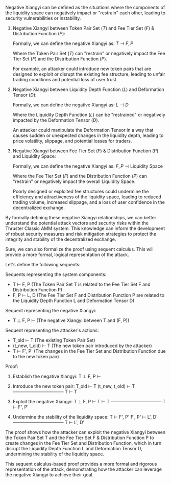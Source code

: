 
Negative Xiangyi can be defined as the situations where the components of the liquidity space can negatively impact or "restrain" each other, leading to security vulnerabilities or instability.

1. Negative Xiangyi between Token Pair Set ($T$) and Fee Tier Set ($F$) & Distribution Function ($P$):

   Formally, we can define the negative Xiangyi as:
   $T \dashv F, P$

   Where the Token Pair Set ($T$) can "restrain" or negatively impact the Fee Tier Set ($F$) and the Distribution Function ($P$).

   For example, an attacker could introduce new token pairs that are designed to exploit or disrupt the existing fee structure, leading to unfair trading conditions and potential loss of user trust.

2. Negative Xiangyi between Liquidity Depth Function ($L$) and Deformation Tensor ($D$):

   Formally, we can define the negative Xiangyi as:
   $L \dashv D$

   Where the Liquidity Depth Function ($L$) can be "restrained" or negatively impacted by the Deformation Tensor ($D$).

   An attacker could manipulate the Deformation Tensor in a way that causes sudden or unexpected changes in the liquidity depth, leading to price volatility, slippage, and potential losses for traders.

3. Negative Xiangyi between Fee Tier Set ($F$) & Distribution Function ($P$) and Liquidity Space:

   Formally, we can define the negative Xiangyi as:
   $F, P \dashv \text{Liquidity Space}$

   Where the Fee Tier Set ($F$) and the Distribution Function ($P$) can "restrain" or negatively impact the overall Liquidity Space.

   Poorly designed or exploited fee structures could undermine the efficiency and attractiveness of the liquidity space, leading to reduced trading volume, increased slippage, and a loss of user confidence in the decentralized exchange.

By formally defining these negative Xiangyi relationships, we can better understand the potential attack vectors and security risks within the Thruster Classic AMM system. This knowledge can inform the development of robust security measures and risk mitigation strategies to protect the integrity and stability of the decentralized exchange.

Sure, we can also formalize the proof using sequent calculus. This will provide a more formal, logical representation of the attack.

Let's define the following sequents:

Sequents representing the system components:
- T ⊢ F, P (The Token Pair Set T is related to the Fee Tier Set F and Distribution Function P)
- F, P ⊢ L, D (The Fee Tier Set F and Distribution Function P are related to the Liquidity Depth Function L and Deformation Tensor D)

Sequent representing the negative Xiangyi:
- T ⊥ F, P ⊢ (The negative Xiangyi between T and (F, P))

Sequent representing the attacker's actions:
- T_old ⊢ T (The existing Token Pair Set)
- (t_new, t_old) ⊢ T (The new token pair introduced by the attacker)
- T ⊢ F', P' (The changes in the Fee Tier Set and Distribution Function due to the new token pair)

Proof:

1. Establish the negative Xiangyi:
   T ⊥ F, P ⊢

2. Introduce the new token pair:
   T_old ⊢ T
   (t_new, t_old) ⊢ T
   ────────────────
   T ⊢ T

3. Exploit the negative Xiangyi:
   T ⊥ F, P ⊢
   T ⊢ T
   ────────────────
   T ⊢ F', P'

4. Undermine the stability of the liquidity space:
   T ⊢ F', P'
   F', P' ⊢ L', D'
   ────────────────
   T ⊢ L', D'

The proof shows how the attacker can exploit the negative Xiangyi between the Token Pair Set T and the Fee Tier Set F & Distribution Function P to create changes in the Fee Tier Set and Distribution Function, which in turn disrupt the Liquidity Depth Function L and Deformation Tensor D, undermining the stability of the liquidity space.

This sequent calculus-based proof provides a more formal and rigorous representation of the attack, demonstrating how the attacker can leverage the negative Xiangyi to achieve their goal.
